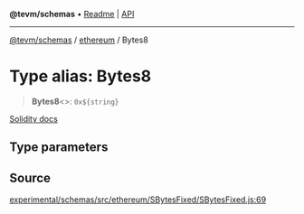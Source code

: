 **@tevm/schemas** • [Readme](../../README.md) \| [API](../../modules.md)

***

[@tevm/schemas](../../README.md) / [ethereum](../README.md) / Bytes8

# Type alias: Bytes8

> **Bytes8**\<\>: ```0x${string}```

[Solidity docs](https://docs.soliditylang.org/en/latest/types.html#fixed-size-byte-arrays)

## Type parameters

## Source

[experimental/schemas/src/ethereum/SBytesFixed/SBytesFixed.js:69](https://github.com/evmts/tevm-monorepo/blob/main/experimental/schemas/src/ethereum/SBytesFixed/SBytesFixed.js#L69)
